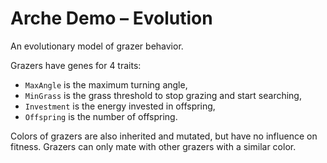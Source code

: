 # Arche Demo &ndash; Evolution

An evolutionary model of grazer behavior.

Grazers have genes for 4 traits:  
 - `MaxAngle` is the maximum turning angle,
 - `MinGrass` is the grass threshold to stop grazing and start searching,
 - `Investment` is the energy invested in offspring,
 - `Offspring` is the number of offspring.

Colors of grazers are also inherited and mutated, but have no influence on fitness.
Grazers can only mate with other grazers with a similar color.